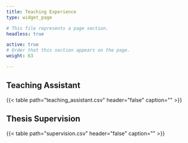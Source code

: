 ```yaml
---
title: Teaching Experience
type: widget_page

# This file represents a page section.
headless: true

active: true
# Order that this section appears on the page.
weight: 63

---
```


## Teaching Assistant

{{< table path="teaching_assistant.csv" header="false" caption="" >}}

## Thesis Supervision

{{< table path="supervision.csv" header="false" caption="" >}}

